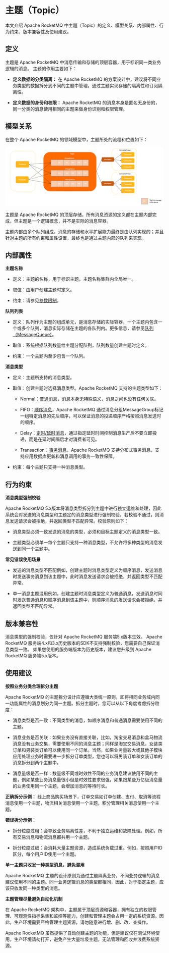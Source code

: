 # 主题（Topic）

本文介绍 Apache RocketMQ 中主题（Topic）的定义、模型关系、内部属性、行为约束、版本兼容性及使用建议。

## 定义 

主题是 Apache RocketMQ 中消息传输和存储的顶层容器，用于标识同一类业务逻辑的消息。 主题的作用主要如下：

* **定义数据的分类隔离：** 在 Apache RocketMQ 的方案设计中，建议将不同业务类型的数据拆分到不同的主题中管理，通过主题实现存储的隔离性和订阅隔离性。

* **定义数据的身份和权限：** Apache RocketMQ 的消息本身是匿名无身份的，同一分类的消息使用相同的主题来做身份识别和权限管理。


## 模型关系 


在整个 Apache RocketMQ 的领域模型中，主题所处的流程和位置如下：

![主题](../picture/v5/archifortopic.png)

主题是 Apache RocketMQ 的顶层存储，所有消息资源的定义都在主题内部完成，但主题是一个逻辑概念，并不是实际的消息容器。

主题内部由多个队列组成，消息的存储和水平扩展能力最终是由队列实现的；并且针对主题的所有约束和属性设置，最终也是通过主题内部的队列来实现。

## 内部属性 

**主题名称**

* 定义：主题的名称，用于标识主题，主题名称集群内全局唯一。

* 取值：由用户创建主题时定义。

* 约束：请参见[参数限制](../01-基础介绍/03limits.md)。




**队列列表**

* 定义：队列作为主题的组成单元，是消息存储的实际容器，一个主题内包含一个或多个队列，消息实际存储在主题的各队列内。更多信息，请参见[队列（MessageQueue）](../03-领域模型/03messagequeue.md)。

* 取值：系统根据队列数量给主题分配队列，队列数量创建主题时定义。

* 约束：一个主题内至少包含一个队列。




**消息类型**

* 定义：主题所支持的消息类型。

* 取值：创建主题时选择消息类型。Apache RocketMQ 支持的主题类型如下：
  * Normal：[普通消息](../04-功能行为/01normalmessage.md)，消息本身无特殊语义，消息之间也没有任何关联。
  
  * FIFO：[顺序消息](../04-功能行为/03fifomessage.md)，Apache RocketMQ 通过消息分组MessageGroup标记一组特定消息的先后顺序，可以保证消息的投递顺序严格按照消息发送时的顺序。
  
  * Delay：[定时/延时消息](../04-功能行为/02delaymessage.md)，通过指定延时时间控制消息生产后不要立即投递，而是在延时间隔后才对消费者可见。
  
  * Transaction：[事务消息](../04-功能行为/04transactionmessage.md)，Apache RocketMQ 支持分布式事务消息，支持应用数据库更新和消息调用的事务一致性保障。
  
* 约束：每个主题只支持一种消息类型。




## 行为约束

**消息类型强制校验**

Apache RocketMQ 5.x版本将消息类型拆分到主题中进行独立运维和处理，因此系统会对发送的消息类型和主题定的消息类型进行强制校验，若校验不通过，则消息发送请求会被拒绝，并返回类型不匹配异常。校验原则如下：

* 消息类型必须一致发送的消息的类型，必须和目标主题定义的消息类型一致。

* 主题类型必须单一每个主题只支持一种消息类型，不允许将多种类型的消息发送到同一个主题中。

**常见错误使用场景**

* 发送的消息类型不匹配例如，创建主题时消息类型定义为顺序消息，发送消息时发送事务消息到该主题中，此时消息发送请求会被拒绝，并返回类型不匹配异常。

* 单一消息主题混用例如，创建主题时消息类型定义为普通消息，发送消息时同时发送普通消息和顺序消息到该主题中，则顺序消息的发送请求会被拒绝，并返回类型不匹配异常。


## 版本兼容性 


消息类型的强制校验，仅针对 Apache RocketMQ 服务端5.x版本生效。 Apache RocketMQ 服务端4.x和3.x历史版本的SDK不支持强制校验，您需要自己保证消息类型一致。 如果您使用的服务端版本为历史版本，建议您升级到
Apache RocketMQ 服务端5.x版本。

## 使用建议 

**按照业务分类合理拆分主题**



Apache RocketMQ 的主题拆分设计应遵循大类统一原则，即将相同业务域内同一功能属性的消息划分为同一主题。拆分主题时，您可以从以下角度考虑拆分粒度：

* 消息类型是否一致：不同类型的消息，如顺序消息和普通消息需要使用不同的主题。

* 消息业务是否关联：如果业务没有直接关联，比如，淘宝交易消息和盒马物流消息没有业务交集，需要使用不同的消息主题；同样是淘宝交易消息，女装类订单和男装类订单可以使用同一个订单。当然，如果业务量较大或其他子模块应用处理业务时需要进一步拆分订单类型，您也可以将男装订单和女装订单的消息拆分到两个主题中。

* 消息量级是否一样：数量级不同或时效性不同的业务消息建议使用不同的主题，例如某些业务消息量很小但是时效性要求很强，如果跟某些万亿级消息量的业务使用同一个主题，会增加消息的等待时长。




**正确拆分示例：** 线上商品购买场景下，订单交易如订单创建、支付、取消等流程消息使用一个主题，物流相关消息使用一个主题，积分管理相关消息使用一个主题。

**错误拆分示例：**

* 拆分粒度过粗：会导致业务隔离性差，不利于独立运维和故障处理。例如，所有交易消息和物流消息都共用一个主题。

* 拆分粒度过细：会消耗大量主题资源，造成系统负载过重。例如，按照用户ID区分，每个用户ID使用一个主题。




**单一主题只收发一种类型消息，避免混用**



Apache RocketMQ 主题的设计原则为通过主题隔离业务，不同业务逻辑的消息建议使用不同的主题。同一业务逻辑消息的类型都相同，因此，对于指定主题，应该只收发同一种类型的消息。

**主题管理尽量避免自动化机制**

在 Apache RocketMQ 架构中，主题属于顶层资源和容器，拥有独立的权限管理、可观测性指标采集和监控等能力，创建和管理主题会占用一定的系统资源。因此，生产环境需要严格管理主题资源，请勿随意进行增、删、改、查操作。



Apache RocketMQ 虽然提供了自动创建主题的功能，但是建议仅在测试环境使用，生产环境请勿打开，避免产生大量垃圾主题，无法管理和回收并浪费系统资源。

